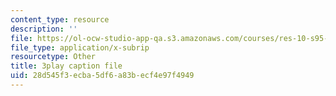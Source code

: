 ```yaml
---
content_type: resource
description: ''
file: https://ol-ocw-studio-app-qa.s3.amazonaws.com/courses/res-10-s95-physics-of-covid-19-transmission-fall-2020/28d545f3ecba5df6a83becf4e97f4949_i_F7ndSmVGE.vtt
file_type: application/x-subrip
resourcetype: Other
title: 3play caption file
uid: 28d545f3-ecba-5df6-a83b-ecf4e97f4949
---
```

